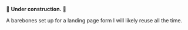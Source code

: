 🚧 **Under construction.** 🚧

A barebones set up for a landing page form I will likely reuse all the time.
